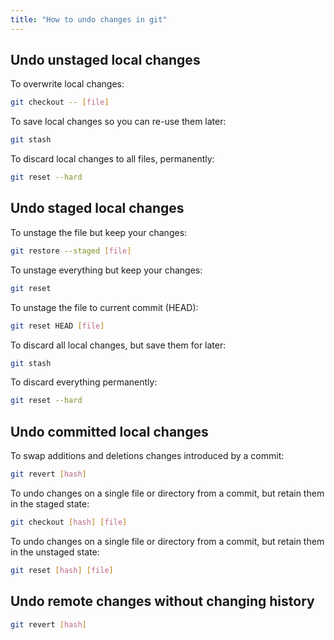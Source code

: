 ```yaml
---
title: "How to undo changes in git"
---
```


## Undo unstaged local changes

To overwrite local changes:

```bash
git checkout -- [file]
```

To save local changes so you can re-use them later:

```bash
git stash
```

To discard local changes to all files, permanently:

```bash
git reset --hard
```

## Undo staged local changes

To unstage the file but keep your changes:

```bash
git restore --staged [file]
```

To unstage everything but keep your changes:

```bash
git reset
```

To unstage the file to current commit (HEAD):

```bash
git reset HEAD [file]
```

To discard all local changes, but save them for later:

```bash
git stash
```

To discard everything permanently:

```bash
git reset --hard
```

## Undo committed local changes

To swap additions and deletions changes introduced by a commit:

```bash
git revert [hash]
```

To undo changes on a single file or directory from a commit, but retain them in the staged state:

```bash
git checkout [hash] [file]
```

To undo changes on a single file or directory from a commit, but retain them in the unstaged state:

```bash
git reset [hash] [file]
```

## Undo remote changes without changing history

```bash
git revert [hash]
```
